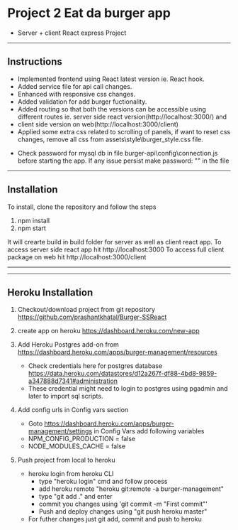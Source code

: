 # Project 2 Eat da burger app
+ Server + client React express Project

***

## Instructions
- Implemented frontend using React latest version ie. React hook. 
- Added service file for api call changes. 
- Enhanced with responsive css changes. 
- Added validation for add burger fuctionality. 
- Added routing so that both the versions can be accessible using different routes ie. server side react version(http://localhost:3000/) and
- client side version on web(http://localhost:3000/client)
- Applied some extra css related to scrolling of panels, if want to reset css changes, remove all css from assets\style\burger_style.css file.

 * Check password for mysql db in file burger-api\config\connection.js before starting the app. If any issue persist make password: "" in the file  

***

## Installation

To install, clone the repository and follow the steps 
1. npm install
2. npm start 

It will crearte build in build folder for server as well as client react app.
To access server side react app hit http://localhost:3000 
To access full client package on web hit  http://localhost:3000/client

***
***

## Heroku Installation 

1. Checkout/download project from git repository https://github.com/prashantkhatal/Burger-SSReact
2. create app on heroku https://dashboard.heroku.com/new-app
3. Add Heroku Postgres add-on from https://dashboard.heroku.com/apps/burger-management/resources
	- Check credentials here for postgres database https://data.heroku.com/datastores/d12a267f-df88-4bd8-9859-a347888d7341#administration
	- These credential might need to login to postgres using pgadmin and later to import sql scripts.

4. Add config urls in Config vars section 
	- Goto https://dashboard.heroku.com/apps/burger-management/settings in Config Vars add following variables 
	- NPM_CONFIG_PRODUCTION = false
	- NODE_MODULES_CACHE = false

5. Push project from local to heroku 
	- heroku login from heroku CLI
		- type "heroku login" cmd and follow process
		- add heroku remote "heroku git:remote -a burger-management"
		- type "git add ." and enter
		- commit you changes using 'git commit -m "First commit"'
		- Push and deploy changes using "git push heroku master"
    - For futher changes just git add, commit and push to heroku
